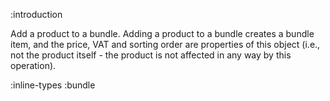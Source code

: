 :introduction

Add a product to a bundle. Adding a product to a bundle creates a bundle item,
and the price, VAT and sorting order are properties of this object (i.e., not
the product itself - the product is not affected in any way by this operation).

:inline-types :bundle

